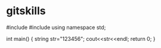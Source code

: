 # gitskills
#include<iostream>
#include<string>
using namespace std;

int main()
{
  string str="123456";
  cout<<str<<endl;
  return 0;
}
